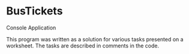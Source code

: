 # BusTickets
Console Application

This program was written as a solution for various tasks presented on a worksheet.
The tasks are described in comments in the code.
